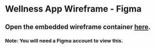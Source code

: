 # Wellness App Wireframe - Figma
## Open the embedded wireframe container [here](https://ritvikshankar105.github.io/wellness-app-wireframe/wireframe.html).
### Note: You will need a Figma account to view this.
